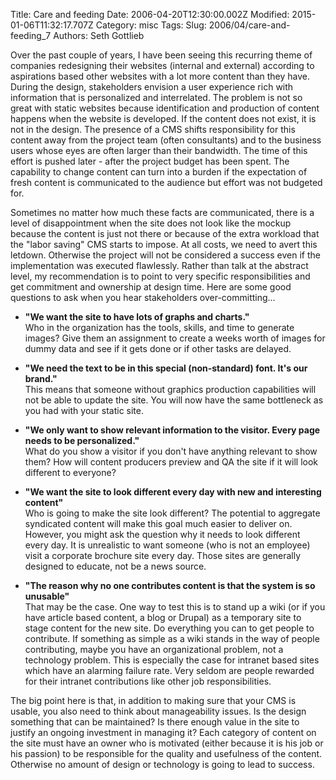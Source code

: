Title: Care and feeding
Date: 2006-04-20T12:30:00.002Z
Modified: 2015-01-06T11:32:17.707Z
Category: misc
Tags: 
Slug: 2006/04/care-and-feeding_7
Authors: Seth Gottlieb

Over the past couple of years, I have been seeing this recurring theme of companies redesigning their websites (internal and external) according to aspirations based other websites with a lot more content than they have. During the design, stakeholders envision a user experience rich with information that is personalized and interrelated. The problem is not so great with static websites because identification and production of content happens when the website is developed. If the content does not exist, it is not in the design. The presence of a CMS shifts responsibility for this content away from the project team (often consultants) and to the business users whose eyes are often larger than their bandwidth. The time of this effort is pushed later - after the project budget has been spent. The capability to change content can turn into a burden if the expectation of fresh content is communicated to the audience but effort was not budgeted for.   

Sometimes no matter how much these facts are communicated, there is a level of disappointment when the site does not look like the mockup because the content is just not there or because of the extra workload that the "labor saving" CMS starts to impose. At all costs, we need to avert this letdown. Otherwise the project will not be considered a success even if the implementation was executed flawlessly. Rather than talk at the abstract level, my recommendation is to point to very specific responsibilities and get commitment and ownership at design time. Here are some good questions to ask when you hear stakeholders over-committing...  

*   __"We want the site to have lots of graphs and charts."__  
    Who in the organization has the tools, skills, and time to generate images? Give them an assignment to create a weeks worth of images for dummy data and see if it gets done or if other tasks are delayed.  
    
*   __"We need the text to be in this special (non-standard) font. It's our brand."__  
    This means that someone without graphics production capabilities will not be able to update the site. You will now have the same bottleneck as you had with your static site.  
    
*   __"We only want to show relevant information to the visitor. Every page needs to be personalized."__  
    What do you show a visitor if you don't have anything relevant to show them? How will content producers preview and QA the site if it will look different to everyone?  
    
*   __"We want the site to look different every day with new and interesting content"__  
    Who is going to make the site look different? The potential to aggregate syndicated content will make this goal much easier to deliver on. However, you might ask the question why it needs to look different every day. It is unrealistic to want someone (who is not an employee) visit a corporate brochure site every day. Those sites are generally designed to educate, not be a news source.   
    
*   __"The reason why no one contributes content is that the system is so unusable"__  
    That may be the case. One way to test this is to stand up a wiki (or if you have article based content, a blog or Drupal) as a temporary site to stage content for the new site. Do everything you can to get people to contribute. If something as simple as a wiki stands in the way of people contributing, maybe you have an organizational problem, not a technology problem. This is especially the case for intranet based sites which have an alarming failure rate. Very seldom are people rewarded for their intranet contributions like other job responsibilities.  
    

  

The big point here is that, in addition to making sure that your CMS is usable, you also need to think about manageability issues. Is the design something that can be maintained? Is there enough value in the site to justify an ongoing investment in managing it? Each category of content on the site must have an owner who is motivated (either because it is his job or his passion) to be responsible for the quality and usefulness of the content. Otherwise no amount of design or technology is going to lead to success.
